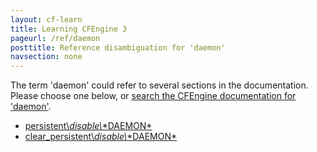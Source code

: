```yaml
---
layout: cf-learn
title: Learning CFEngine 3
pageurl: /ref/daemon
posttitle: Reference disambiguation for 'daemon'
navsection: none
---
```


The term 'daemon' could refer to several sections in the documentation. Please choose one below, or
[search the CFEngine documentation for 'daemon'](http://docs.cfengine.com/latest/search.html?q=daemon).

- [persistent\\_disable\\_\*DAEMON\*](http://docs.cfengine.com/latest/reference-classes.html#persistent_disable_-daemon)
- [clear_persistent\\_disable\\_\*DAEMON\*](http://docs.cfengine.com/latest/reference-classes.html#clear_persistent_disable_-daemon)
